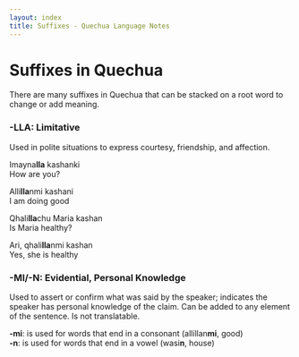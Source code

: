 ```yaml
---
layout: index
title: Suffixes - Quechua Language Notes
---
```


# Suffixes in Quechua

There are many suffixes in Quechua that can be stacked on a root word to change
or add meaning.

### **-LLA**: Limitative
Used in polite situations to express courtesy, friendship, and affection.


<div class="example">
<p>Imayna<strong>lla</strong> kashanki <br />
How are you?</p>
<p>Alli<strong>lla</strong>nmi kashani <br />
I am doing good</p>
<p>Qhali<strong>lla</strong>chu Maria kashan <br/>
Is Maria healthy?<p>
<p>Ari, qhali<strong>lla</strong>nmi kashan <br />
Yes, she is healthy</p>
</div>

### **-MI/-N**: Evidential, Personal Knowledge
Used to assert or confirm what was said by the speaker; indicates the speaker has personal knowledge of the claim. Can be added to any element of the sentence. Is not translatable.

**-mi**: is used for words that end in a consonant (allillan**mi**, good)  
**-n**: is used for words that end in a vowel (wasi**n**, house)

